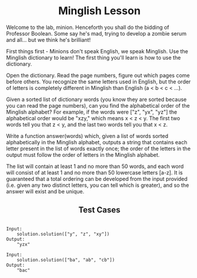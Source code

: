 <h1 align= "center"><b>Minglish Lesson</b></h1>

Welcome to the lab, minion. Henceforth you shall do the bidding of Professor Boolean. Some say he's mad, trying to develop a zombie serum and all... but we think he's brilliant!

First things first - Minions don't speak English, we speak Minglish. Use the Minglish dictionary to learn! The first thing you'll learn is how to use the dictionary.

Open the dictionary. Read the page numbers, figure out which pages come before others. You recognize the same letters used in English, but the order of letters is completely different in Minglish than English (a < b < c < ...).

Given a sorted list of dictionary words (you know they are sorted because you can read the page numbers), can you find the alphabetical order of the Minglish alphabet? For example, if the words were ["z", "yx", "yz"] the alphabetical order would be "xzy," which means x < z < y. The first two words tell you that z < y, and the last two words tell you that x < z.

Write a function answer(words) which, given a list of words sorted alphabetically in the Minglish alphabet, outputs a string that contains each letter present in the list of words exactly once; the order of the letters in the output must follow the order of letters in the Minglish alphabet.

The list will contain at least 1 and no more than 50 words, and each word will consist of at least 1 and no more than 50 lowercase letters [a-z]. It is guaranteed that a total ordering can be developed from the input provided (i.e. given any two distinct letters, you can tell which is greater), and so the answer will exist and be unique.

<h2 align= "center"><b>Test Cases</b></h2>

```

Input:
    solution.solution(["y", "z", "xy"])
Output:
    "yzx"

Input:
    solution.solution(["ba", "ab", "cb"])
Output:
    "bac"

```
